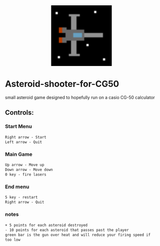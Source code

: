 <p align="center">
    <img width="200" src="/icon.ico" alt="icon">
</p>

# Asteroid-shooter-for-CG50 
  small asteroid game designed to hopefully run on a casio CG-50 calculator
## Controls:
  ### Start Menu
    Right arrow - Start
    Left arrow - Quit

  ### Main Game
    Up arrow - Move up
    Down arrow - Move down
    0 key - fire lasers

  ### End menu
    5 key - restart
    Right arrow - Quit

  ### notes
    + 5 points for each asteroid destroyed
    - 10 points for each asteroid that passes past the player
    green bar is the gun over heat and will reduce your firing speed if too low
